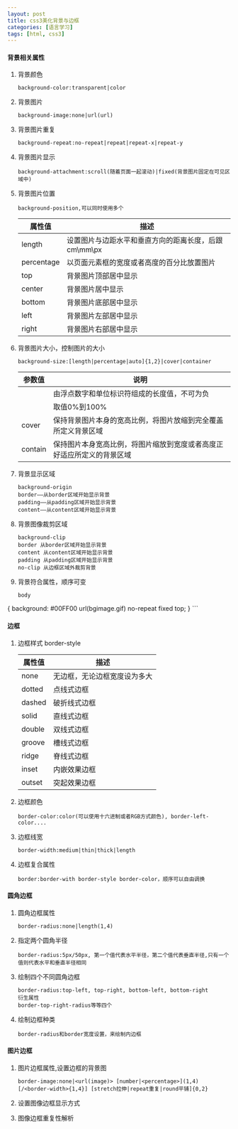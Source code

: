 ```yaml
---
layout: post
title: css3美化背景与边框
categories: [语言学习]
tags: [html, css3]
---
```


#### 背景相关属性

1. 背景颜色
 
 	```
 	background-color:transparent|color
 	```

2. 背景图片
	
	```
	background-image:none|url(url)
	```

3. 背景图片重复
	
	```
	background-repeat:no-repeat|repeat|repeat-x|repeat-y
	```

4. 背景图片显示
	
	```
	background-attachment:scroll(随着页面一起滚动)|fixed(背景图片固定在可见区域中)
	```

5. 背景图片位置

	```
	background-position,可以同时使用多个
	```
	|属性值|描述|
	|------|------|
	|length|设置图片与边距水平和垂直方向的距离长度，后跟cm\mm\px|
	|percentage|以页面元素框的宽度或者高度的百分比放置图片|
	|top|背景图片顶部居中显示|
	|center|背景图片居中显示|
	|bottom|背景图片底部居中显示|
	|left|背景图片左部居中显示|
	|right|背景图片右部居中显示|

6. 背景图片大小，控制图片的大小

	```
	background-size:[length|percentage|auto]{1,2}|cover|container
	```

	|参数值|说明|
	|----|-----|
	|<length>|由浮点数字和单位标识符组成的长度值，不可为负|
	|<percentage>|取值0%到100%|
	|cover|保持背景图片本身的宽高比例，将图片放缩到完全覆盖所定义背景区域|
	|contain|保持图片本身宽高比例，将图片缩放到宽度或者高度正好适应所定义的背景区域|

7. 背景显示区域
	
	```
	background-origin
	border——从border区域开始显示背景
	padding——从padding区域开始显示背景
	content——从content区域开始显示背景
	```

8. 背景图像裁剪区域
	
	```
	background-clip
	border 从border区域开始显示背景
	content 从content区域开始显示背景
	padding 从padding区域开始显示背景
	no-clip 从边框区域外裁剪背景
	```

9. 背景符合属性，顺序可变

	
	```
	body
  { 
  background: #00FF00 url(bgimage.gif) no-repeat fixed top;
  }
	```

#### 边框

1. 边框样式 border-style
	
	|属性值|描述|
	|-----|-----|
	|none|无边框，无论边框宽度设为多大|
	|dotted|点线式边框|
	|dashed|破折线式边框|
	|solid|直线式边框|
	|double|双线式边框|
	|groove|槽线式边框|
	|ridge|脊线式边框|
	|inset|内嵌效果边框|
	|outset|突起效果边框|

2. 边框颜色
	
	```
	border-color:color(可以使用十六进制或者RGB方式颜色), border-left-color....
	```

3. 边框线宽
	
	```
	border-width:medium|thin|thick|length
	```
4. 边框复合属性
	
	```
	border:border-with border-style border-color，顺序可以自由调换
	```

#### 圆角边框

1. 圆角边框属性

	```
	border-radius:none|length(1,4)
	```

2. 指定两个圆角半径
	
	```
	border-radius:5px/50px, 第一个值代表水平半径，第二个值代表垂直半径,只有一个值则代表水平和垂直半径相同
	```

3. 绘制四个不同圆角边框
	
	```
	border-radius:top-left, top-right, bottom-left, bottom-right
	衍生属性
	border-top-right-radius等等四个
	```

4. 绘制边框种类

	```
	border-radius和border宽度设置，来绘制内边框
	```

#### 图片边框

1. 图片边框属性,设置边框的背景图
	
	```
	border-image:none|<url(image)> [number|<percentage>](1,4)
	[/<border-width>{1,4}] [stretch拉伸|repeat重复|round平铺]{0,2}
	```
	
2. 设置图像边框显示方式
3. 图像边框重复性解析
